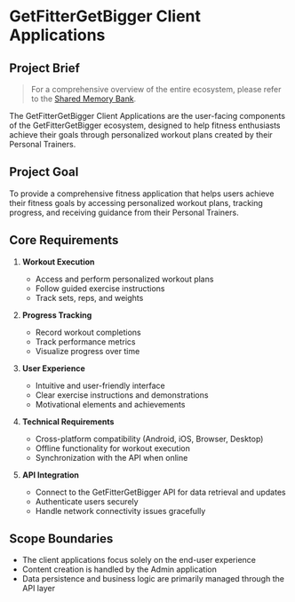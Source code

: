 # GetFitterGetBigger Client Applications

## Project Brief

> For a comprehensive overview of the entire ecosystem, please refer to the [Shared Memory Bank](/Shared/memory-bank/projectbrief.md).

The GetFitterGetBigger Client Applications are the user-facing components of the GetFitterGetBigger ecosystem, designed to help fitness enthusiasts achieve their goals through personalized workout plans created by their Personal Trainers.

## Project Goal

To provide a comprehensive fitness application that helps users achieve their fitness goals by accessing personalized workout plans, tracking progress, and receiving guidance from their Personal Trainers.

## Core Requirements

1. **Workout Execution**
   - Access and perform personalized workout plans
   - Follow guided exercise instructions
   - Track sets, reps, and weights

2. **Progress Tracking**
   - Record workout completions
   - Track performance metrics
   - Visualize progress over time

3. **User Experience**
   - Intuitive and user-friendly interface
   - Clear exercise instructions and demonstrations
   - Motivational elements and achievements

4. **Technical Requirements**
   - Cross-platform compatibility (Android, iOS, Browser, Desktop)
   - Offline functionality for workout execution
   - Synchronization with the API when online

5. **API Integration**
   - Connect to the GetFitterGetBigger API for data retrieval and updates
   - Authenticate users securely
   - Handle network connectivity issues gracefully

## Scope Boundaries

- The client applications focus solely on the end-user experience
- Content creation is handled by the Admin application
- Data persistence and business logic are primarily managed through the API layer

